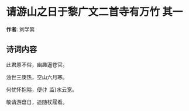 # 请游山之日于黎广文二首寺有万竹  其一

**作者**: 刘学箕

## 诗词内容

此君原不俗，幽趣逼苍官。

浊世三庚热，空山六月寒。

何忧怀抱隘，便{扌监}水云宽。

敬请游盘日，追随杖屦看。

